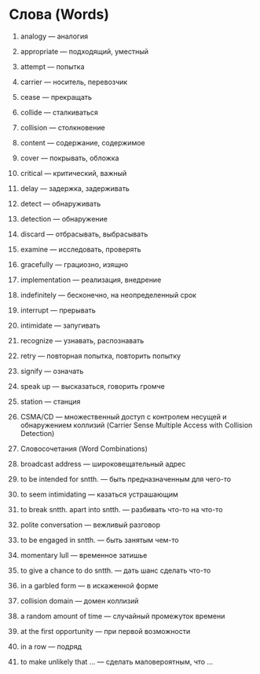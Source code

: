 # Слова (Words)

1. analogy — аналогия

2. appropriate — подходящий, уместный

3. attempt — попытка

4. carrier — носитель, перевозчик

5. cease — прекращать

6. collide — сталкиваться

7. collision — столкновение

8. content — содержание, содержимое

9. cover — покрывать, обложка

10. critical — критический, важный

11. delay — задержка, задерживать

12. detect — обнаруживать

13. detection — обнаружение

14. discard — отбрасывать, выбрасывать

15. examine — исследовать, проверять

16. gracefully — грациозно, изящно

17. implementation — реализация, внедрение

18. indefinitely — бесконечно, на неопределенный срок

19. interrupt — прерывать

20. intimidate — запугивать

21. recognize — узнавать, распознавать

22. retry — повторная попытка, повторить попытку

23. signify — означать

24. speak up — высказаться, говорить громче

25. station — станция

26. CSMA/CD — множественный доступ с контролем несущей и обнаружением коллизий (Carrier Sense Multiple Access with Collision Detection)

27. Словосочетания (Word Combinations)
28. broadcast address — широковещательный адрес

29. to be intended for sntth. — быть предназначенным для чего-то

30. to seem intimidating — казаться устрашающим

31. to break sntth. apart into sntth. — разбивать что-то на что-то

32. polite conversation — вежливый разговор

33. to be engaged in sntth. — быть занятым чем-то

34. momentary lull — временное затишье

35. to give a chance to do sntth. — дать шанс сделать что-то

36. in a garbled form — в искаженной форме

37. collision domain — домен коллизий

38. a random amount of time — случайный промежуток времени

39. at the first opportunity — при первой возможности

40. in a row — подряд

41. to make unlikely that ... — сделать маловероятным, что ...

